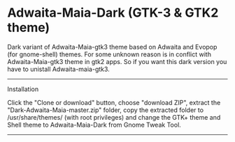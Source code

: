 # Adwaita-Maia-Dark (GTK-3 & GTK2 theme)
Dark variant of Adwaita-Maia-gtk3  theme based on Adwaita and Evopop (for gnome-shell) themes. 
For some unknown reason is in conflict with Adwaita-Maia-gtk3 theme in gtk2 apps. 
So if you want this dark version you have to unistall Adwaita-maia-gtk3.

--------------------------------------------------------------------------------------------

Installation

Click the "Clone or download" button, choose "download ZIP",  extract the "Dark-Adwaita-Maia-master.zip" folder, copy the extracted folder to  /usr/share/themes/ (with root privileges) and change the GTK+ theme and Shell theme to Adwaita-Maia-Dark from Gnome Tweak Tool.

---------------------------------------------------------------------------------------------

